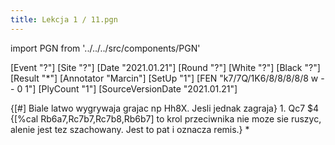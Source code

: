 ```yaml
---
title: Lekcja 1 / 11.pgn
---
```


import PGN from '../../../src/components/PGN'

<PGN>
﻿[Event "?"]
[Site "?"]
[Date "2021.01.21"]
[Round "?"]
[White "?"]
[Black "?"]
[Result "*"]
[Annotator "Marcin"]
[SetUp "1"]
[FEN "k7/7Q/1K6/8/8/8/8/8 w - - 0 1"]
[PlyCount "1"]
[SourceVersionDate "2021.01.21"]

{[#] Biale latwo wygrywaja grajac np Hh8X. Jesli jednak zagraja} 1. Qc7 $4 {[%cal Rb6a7,Rc7b7,Rc7b8,Rb6b7] to krol przeciwnika nie moze sie ruszyc, alenie jest tez szachowany. Jest to pat i oznacza remis.} *


</PGN>
